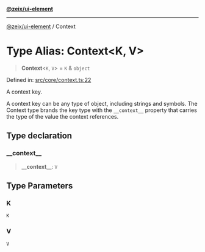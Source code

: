 [**@zeix/ui-element**](../README.md)

***

[@zeix/ui-element](../globals.md) / Context

# Type Alias: Context\<K, V\>

> **Context**\<`K`, `V`\> = `K` & `object`

Defined in: [src/core/context.ts:22](https://github.com/zeixcom/ui-element/blob/e094bd31ef74080268e6d1b7a25d938efebeb3ee/src/core/context.ts#L22)

A context key.

A context key can be any type of object, including strings and symbols. The
 Context type brands the key type with the `__context__` property that
carries the type of the value the context references.

## Type declaration

### \_\_context\_\_

> **\_\_context\_\_**: `V`

## Type Parameters

### K

`K`

### V

`V`
